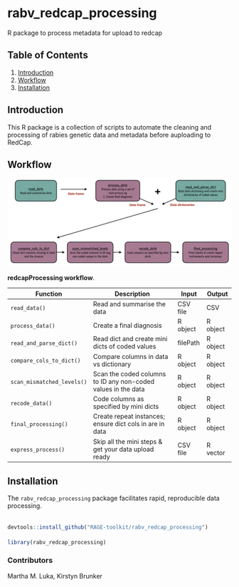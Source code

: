 # rabv_redcap_processing
R package to process metadata for upload to redcap


<!-- badges: start -->
<!-- badges: end -->


## Table of Contents

1. [Introduction](#Introduction)
2. [Workflow](#Workflow)
3. [Installation](#contributors)


## Introduction

This R package is a collection of scripts to automate the cleaning and processing of rabies genetic data and metadata before auploading to RedCap. 

## Workflow

![Flow of functions](inst/figures/workflow.png)

**redcapProcessing workflow**. 

| Function                   | Description                                          | Input        | Output       |
|----------------------------|------------------------------------------------------|--------------|--------------|
| `read_data()`   | Read and summarise the data  | CSV file   | CSV          |
| `process_data()` | Create a final diagnosis   | R object | R object      |
| `read_and_parse_dict()` | Read dict and create mini dicts of coded values   | filePath | R object    |
| `compare_cols_to_dict()` | Compare columns in data vs dictionary        | R object    | R object        |
| `scan_mismatched_levels()` | Scan the coded columns to ID any non-coded values in the data  | R object    | R object    |
| `recode_data()` | Code columns as specified by mini dicts   | R object  | R object       |
| `final_processing()` | Create repeat instances; ensure dict cols in are in data      | R object    | R object   |
| `express_process()` | Skip all the mini steps & get your data upload ready | CSV file   | R vector     |


## Installation

The `rabv_redcap_processing` package facilitates rapid, reproducible data processing.


```r

devtools::install_github("RAGE-toolkit/rabv_redcap_processing")

library(rabv_redcap_processing)

```

### Contributors

Martha M. Luka, Kirstyn Brunker

